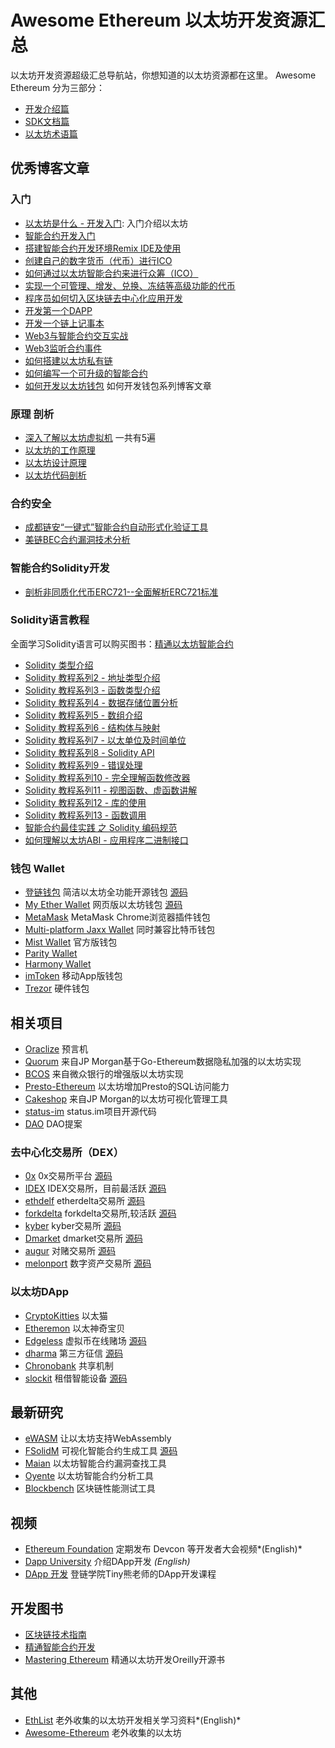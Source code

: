 # Awesome Ethereum 以太坊开发资源汇总 

以太坊开发资源超级汇总导航站，你想知道的以太坊资源都在这里。
Awesome Ethereum 分为三部分：
* [开发介绍篇](https://wiki.learnblockchain.cn/ethereum/readme.html)
* [SDK文档篇](https://wiki.learnblockchain.cn/ethereum/dev.html)
* [以太坊术语篇](https://wiki.learnblockchain.cn/bitcoin/GLOSSARY.html)


## 优秀博客文章

### 入门
* [以太坊是什么 - 开发入门](https://learnblockchain.cn/2017/11/20/whatiseth/): 入门介绍以太坊
* [智能合约开发入门](https://learnblockchain.cn/2017/11/24/init-env/)
* [搭建智能合约开发环境Remix IDE及使用](https://learnblockchain.cn/2018/06/07/remix-ide/)
* [创建自己的数字货币（代币）进行ICO](https://learnblockchain.cn/2018/01/12/create_token/)
* [如何通过以太坊智能合约来进行众筹（ICO）](https://learnblockchain.cn/2018/02/28/ico-crowdsale/)
* [实现一个可管理、增发、兑换、冻结等高级功能的代币](https://learnblockchain.cn/2018/01/27/create-token2/)
* [程序员如何切入区块链去中心化应用开发](https://learnblockchain.cn/2018/08/31/devDapp/#more)
* [开发第一个DAPP](https://learnblockchain.cn/2018/01/12/first-dapp/)
* [开发一个链上记事本](https://learnblockchain.cn/2019/03/30/dapp_noteOnChain/)
* [Web3与智能合约交互实战](https://learnblockchain.cn/2018/04/15/web3-html/)
* [Web3监听合约事件](https://learnblockchain.cn/2018/05/09/solidity-event/)
* [如何搭建以太坊私有链](https://learnblockchain.cn/2018/03/18/create_private_blockchain/) 
* [如何编写一个可升级的智能合约](https://learnblockchain.cn/2018/03/15/contract-upgrade/)
* [如何开发以太坊钱包](https://learnblockchain.cn/2018/10/25/eth-web-wallet_1/) 如何开发钱包系列博客文章

### 原理 剖析

* [深入了解以太坊虚拟机](https://lilymoana.github.io/evm_part1.html) 一共有5遍
* [以太坊的工作原理](https://lilymoana.github.io/ethereum_theory.html)
* [以太坊设计原理](http://ethfans.org/posts/510)
* [以太坊代码剖析](https://ethfans.org/topics/227)

### 合约安全

* [成都链安“一键式”智能合约自动形式化验证工具](https://beosin.com)
* [美链BEC合约漏洞技术分析](https://learnblockchain.cn/2018/04/25/bec-overflow/)

### 智能合约Solidity开发

* [剖析非同质化代币ERC721--全面解析ERC721标准](https://learnblockchain.cn/2018/03/23/token-erc721/)

### Solidity语言教程
全面学习Solidity语言可以购买图书：[精通以太坊智能合约](http://www.upchain.pro/book.html)

* [Solidity  类型介绍](https://learnblockchain.cn/2017/12/05/solidity1/)
* [Solidity 教程系列2 - 地址类型介绍](https://learnblockchain.cn/2017/12/12/solidity2/)
* [Solidity 教程系列3 - 函数类型介绍](https://learnblockchain.cn/2017/12/12/solidity_func/)
* [Solidity 教程系列4 - 数据存储位置分析](https://learnblockchain.cn/2017/12/21/solidity_reftype_datalocation/)
* [Solidity 教程系列5 - 数组介绍](https://learnblockchain.cn/2017/12/21/solidity-arrays/)
* [Solidity 教程系列6 - 结构体与映射](https://learnblockchain.cn/2017/12/27/solidity-structs/)
* [Solidity 教程系列7 - 以太单位及时间单位](https://learnblockchain.cn/2018/02/02/solidity-unit/)
* [Solidity 教程系列8 - Solidity API](https://learnblockchain.cn/2018/03/14/solidity-api/)
* [Solidity 教程系列9 - 错误处理](https://learnblockchain.cn/2018/04/07/solidity-errorhandler/)
* [Solidity 教程系列10 - 完全理解函数修改器](https://learnblockchain.cn/2018/04/09/solidity-modify/)
* [Solidity 教程系列11 - 视图函数、虚函数讲解](https://learnblockchain.cn/2018/05/17/solidity-functions/)
* [Solidity 教程系列12 - 库的使用](https://learnblockchain.cn/2018/08/09/solidity-library/)
* [Solidity 教程系列13 - 函数调用](https://learnblockchain.cn/2018/08/09/solidity-callfun/)
* [智能合约最佳实践 之 Solidity 编码规范](https://learnblockchain.cn/2018/05/04/solidity-style-guide/)
* [如何理解以太坊ABI - 应用程序二进制接口](https://learnblockchain.cn/2018/08/09/understand-abi/)



### 钱包 Wallet
- [登链钱包](https://learnblockchain.cn/2019/03/07/wallet-annouce/) 简洁以太坊全功能开源钱包 [源码](https://github.com/xilibi2003/Upchain-wallet)
- [My Ether Wallet](https://myetherwallet.com) 网页版以太坊钱包 [源码](https://github.com/kvhnuke/etherwallet)
- [MetaMask](https://metamask.io/) MetaMask Chrome浏览器插件钱包
- [Multi-platform Jaxx Wallet](https://jaxx.io/) 同时兼容比特币钱包
- [Mist Wallet](https://github.com/ethereum/mist/releases/latest) 官方版钱包
- [Parity Wallet](https://github.com/paritytech/parity/releases/latest)
- [Harmony Wallet](https://github.com/ether-camp/ethereum-harmony/releases/latest)
- [imToken](https://token.im/) 移动App版钱包
- [Trezor](https://trezor.io/) 硬件钱包

## 相关项目
- [Oraclize](http://docs.oraclize.it/#background) 预言机
- [Quorum](https://github.com/jpmorganchase/quorum) 来自JP Morgan基于Go-Ethereum数据隐私加强的以太坊实现
- [BCOS](https://github.com/bcosorg/bcos) 来自微众银行的增强版以太坊实现
- [Presto-Ethereum](https://github.com/xiaoyao1991/presto-ethereum) 以太坊增加Presto的SQL访问能力
- [Cakeshop](https://github.com/jpmorganchase/cakeshop) 来自JP Morgan的以太坊可视化管理工具
- [status-im](https://github.com/status-im/status-network-token) status.im项目开源代码
- [DAO](https://github.com/slockit/DAO) DAO提案

### 去中心化交易所（DEX）

- [0x](https://www.0xproject.com/otc) 0x交易所平台 [源码](https://github.com/0xProject/contracts)
- [IDEX](https://idex.market) IDEX交易所，目前最活跃 [源码](https://github.com/AuroraDAO)
- [ethdelf](https://etherdelta.github.io/#ZRX-ETH) etherdelta交易所 [源码](https://github.com/etherdelta/smart_contract)
- [forkdelta](https://forkdelta.github.io) forkdelta交易所,较活跃 [源码](https://github.com/forkdelta/smart_contract)
- [kyber](https://kyber.network/) kyber交易所 [源码](https://github.com/kyberNetwork/smart_contract)
- [Dmarket](https://dmarket.io) dmarket交易所 [源码](https://github.com/suntechsoft/dmarket-smartcontract)
- [augur](https://augur.net/) 对赌交易所 [源码](https://github.com/AugurProject)
- [melonport](https://melonport.com/) 数字资产交易所 [源码](https://github.com/melonproject)

### 以太坊DApp

- [CryptoKitties](https://www.cryptokitties.co/) 以太猫
- [Etheremon](https://www.etheremon.com/#/) 以太神奇宝贝
- [Edgeless](https://www.edgeless.io/) 虚拟币在线赌场 [源码](https://github.com/EdgelessCasino/Smart-Contracts)
- [dharma](https://dharma.io/) 第三方征信 [源码](https://github.com/dharmaprotocol/dharma-cli)
- [Chronobank](https://chronobank.io/) 共享机制
- [slockit](https://slock.it/) 租借智能设备 [源码](https://github.com/slockit/smart-contract)


## 最新研究

- [eWASM](https://github.com/ewasm/design) 让以太坊支持WebAssembly
- [FSolidM](https://cps-vo.org/group/SmartContracts) 可视化智能合约生成工具 [源码](https://github.com/anmavrid/smart-contracts)
- [Maian](https://github.com/MAIAN-tool/MAIAN) 以太坊智能合约漏洞查找工具
- [Oyente](https://github.com/melonproject/oyente) 以太坊智能合约分析工具
- [Blockbench](https://github.com/ooibc88/blockbench) 区块链性能测试工具

## 视频

* [Ethereum Foundation](https://www.youtube.com/channel/UCNOfzGXD_C9YMYmnefmPH0g) 定期发布 Devcon 等开发者大会视频*(English)*
* [Dapp University](https://www.youtube.com/channel/UCY0xL8V6NzzFcwzHCgB8orQ) 介绍DApp开发 *(English)*
* [DApp 开发](https://ke.qq.com/course/335169)  登链学院Tiny熊老师的DApp开发课程


## 开发图书

* [区块链技术指南](http://book.8btc.com/books/6/blockchain_guide/_book/)
* [精通智能合约开发](http://edu.upchain.pro/book.html)
* [Mastering Ethereum](https://github.com/ethereumbook/ethereumbook) 精通以太坊开发Oreilly开源书


## 其他

- [EthList](https://github.com/Scanate/EthList) 老外收集的以太坊开发相关学习资料*(English)*
- [Awesome-Ethereum](https://github.com/Tom2718/Awesome-Ethereum) 老外收集的以太坊

